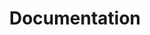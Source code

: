 ---
title: Documentation
description: Overview of CometEngine’s features, systems, and usage — everything you need to build with it.
image:

# Badge style
style:
    background: "#2a9d8f"
    color: "#fff"
---